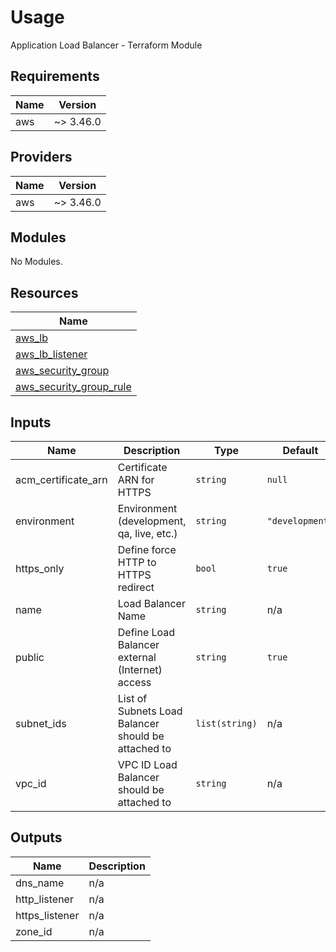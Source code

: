 # Usage

<!--- BEGIN_TF_DOCS --->
Application Load Balancer - Terraform Module

## Requirements

| Name | Version |
|------|---------|
| aws | ~> 3.46.0 |

## Providers

| Name | Version |
|------|---------|
| aws | ~> 3.46.0 |

## Modules

No Modules.

## Resources

| Name |
|------|
| [aws_lb](https://registry.terraform.io/providers/hashicorp/aws/latest/docs/resources/lb) |
| [aws_lb_listener](https://registry.terraform.io/providers/hashicorp/aws/latest/docs/resources/lb_listener) |
| [aws_security_group](https://registry.terraform.io/providers/hashicorp/aws/latest/docs/resources/security_group) |
| [aws_security_group_rule](https://registry.terraform.io/providers/hashicorp/aws/latest/docs/resources/security_group_rule) |

## Inputs

| Name | Description | Type | Default | Required |
|------|-------------|------|---------|:--------:|
| acm\_certificate\_arn | Certificate ARN for HTTPS | `string` | `null` | no |
| environment | Environment (development, qa, live, etc.) | `string` | `"development"` | no |
| https\_only | Define force HTTP to HTTPS redirect | `bool` | `true` | no |
| name | Load Balancer Name | `string` | n/a | yes |
| public | Define Load Balancer external (Internet) access | `string` | `true` | no |
| subnet\_ids | List of Subnets Load Balancer should be attached to | `list(string)` | n/a | yes |
| vpc\_id | VPC ID Load Balancer should be attached to | `string` | n/a | yes |

## Outputs

| Name | Description |
|------|-------------|
| dns\_name | n/a |
| http\_listener | n/a |
| https\_listener | n/a |
| zone\_id | n/a |

<!--- END_TF_DOCS --->

